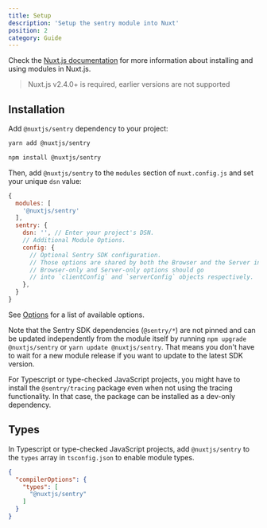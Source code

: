 ```yaml
---
title: Setup
description: 'Setup the sentry module into Nuxt'
position: 2
category: Guide
---
```


Check the [Nuxt.js documentation](https://nuxtjs.org/guides/configuration-glossary/configuration-modules) for more information about installing and using modules in Nuxt.js.

> Nuxt.js v2.4.0+ is required, earlier versions are not supported

## Installation

Add `@nuxtjs/sentry` dependency to your project:

<code-group>
  <code-block label="Yarn" active>

  ```bash
  yarn add @nuxtjs/sentry
  ```

  </code-block>
  <code-block label="NPM">

  ```bash
  npm install @nuxtjs/sentry
  ```

  </code-block>
</code-group>

Then, add `@nuxtjs/sentry` to the `modules` section of `nuxt.config.js` and set your unique `dsn` value:

```js [nuxt.config.js]
{
  modules: [
    '@nuxtjs/sentry'
  ],
  sentry: {
    dsn: '', // Enter your project's DSN.
    // Additional Module Options.
    config: {
      // Optional Sentry SDK configuration.
      // Those options are shared by both the Browser and the Server instances.
      // Browser-only and Server-only options should go
      // into `clientConfig` and `serverConfig` objects respectively.
    },
  }
}
```

See [Options](/sentry/options) for a list of available options.

Note that the Sentry SDK dependencies (`@sentry/*`) are not pinned and can be updated independently from the module itself by running `npm upgrade @nuxtjs/sentry` or `yarn update @nuxtjs/sentry`. That means you don't have to wait for a new module release if you want to update to the latest SDK version.

<alert type="info">

  For Typescript or type-checked JavaScript projects, you might have to install the `@sentry/tracing` package even when not using the tracing functionality. In that case, the package can be installed as a dev-only dependency.

</alert>

## Types

In Typescript or type-checked JavaScript projects, add `@nuxtjs/sentry` to the `types` array in `tsconfig.json` to enable module types.

```json [tsconfig.json]
{
  "compilerOptions": {
    "types": [
      "@nuxtjs/sentry"
    ]
  }
}
```
